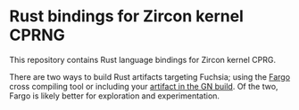 Rust bindings for Zircon kernel CPRNG
=====================================

This repository contains Rust language bindings for Zircon kernel CPRG.

There are two ways to build Rust artifacts targeting Fuchsia; using the
[Fargo](https://fuchsia.googlesource.com/fargo/) cross compiling tool or
including your [artifact in the GN
build](https://fuchsia.dev/fuchsia-src/development/languages/rust). Of the two,
Fargo is likely better for exploration and experimentation.
